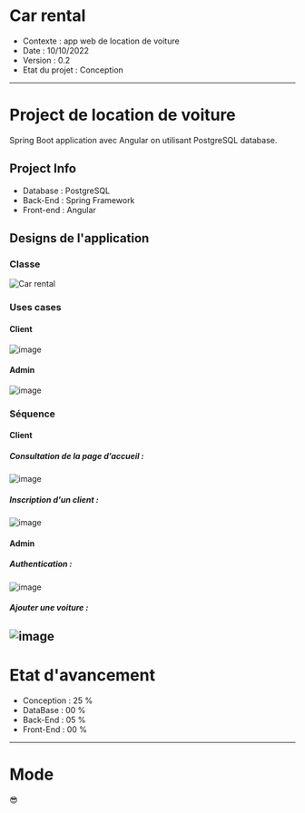 # Car rental
* Contexte        : app web de location de voiture
* Date            : 10/10/2022
* Version         : 0.2
* Etat du projet  : Conception
----------------------------------------------------------
# Project de location de voiture
Spring Boot application avec Angular on utilisant PostgreSQL database.
## Project Info
* Database  : PostgreSQL
* Back-End  : Spring Framework
* Front-end : Angular
## Designs de l'application
### Classe
![Car rental](https://user-images.githubusercontent.com/85711688/195206690-dc7775dd-4405-431c-8c97-294d497e25db.png)
### Uses cases
#### Client
![image](https://user-images.githubusercontent.com/85711688/190919416-f95e0eeb-0120-4ac8-9d51-5ad643e0e199.png)
#### Admin
![image](https://user-images.githubusercontent.com/85711688/190919431-300e8697-99e8-4748-bc89-3e6d13fae93d.png)
### Séquence
#### Client
##### Consultation de la page d’accueil :
![image](https://user-images.githubusercontent.com/85711688/190919500-2e8b7818-645d-497f-b776-c9c5e1ce7751.png)
##### Inscription d'un client :
![image](https://user-images.githubusercontent.com/85711688/190919541-71d8339d-f76c-49da-adfb-f74f87cab08d.png)
#### Admin
##### Authentication :
![image](https://user-images.githubusercontent.com/85711688/190919602-0df2ae4a-b259-47f4-844e-dc3e085ecc14.png)
##### Ajouter une voiture :
![image](https://user-images.githubusercontent.com/85711688/190919624-3852a740-3d59-4f17-ae28-16fe80b30e7f.png)
---
# Etat d'avancement
* Conception  : 25 %
* DataBase    : 00 %
* Back-End    : 05 %
* Front-End   : 00 %
---
# Mode
😎
